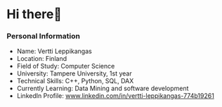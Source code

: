 # Hi there👋 

### Personal Information
- Name: Vertti Leppikangas
- Location: Finland
- Field of Study: Computer Science
- University: Tampere University, 1st year
- Technical Skills: C++, Python, SQL, DAX
- Currently Learning: Data Mining and software development
- LinkedIn Profile: www.linkedin.com/in/vertti-leppikangas-774b19261


